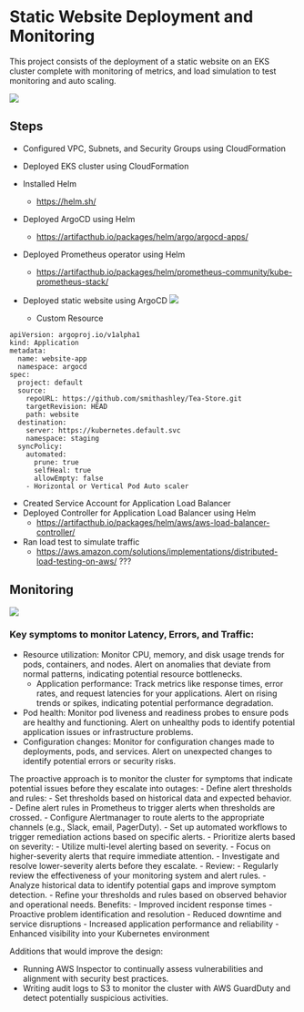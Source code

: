 # Static Website Deployment and Monitoring 
This project consists of the deployment of a static website on an EKS cluster complete with monitoring of metrics, and load simulation to test monitoring and auto scaling. 

![](https://github.com/smithashley/Tea-Store/blob/main/embedded_images/website.PNG)

## Steps
- Configured VPC, Subnets, and Security Groups using CloudFormation
- Deployed EKS cluster using CloudFormation
- Installed Helm
    - https://helm.sh/ 
- Deployed ArgoCD using Helm
    - https://artifacthub.io/packages/helm/argo/argocd-apps/
- Deployed Prometheus operator using Helm
    -  https://artifacthub.io/packages/helm/prometheus-community/kube-prometheus-stack/
- Deployed static website using ArgoCD
![](https://github.com/smithashley/Kubernetes-Deployment-1/blob/main/embedded_images/argo-app.PNG)

  - Custom Resource
```
apiVersion: argoproj.io/v1alpha1
kind: Application
metadata:
  name: website-app
  namespace: argocd
spec:
  project: default
  source:
    repoURL: https://github.com/smithashley/Tea-Store.git
    targetRevision: HEAD
    path: website
  destination:
    server: https://kubernetes.default.svc
    namespace: staging
  syncPolicy:
    automated:
      prune: true
      selfHeal: true
      allowEmpty: false     
    - Horizontal or Vertical Pod Auto scaler
```
    
- Created Service Account for Application Load Balancer
- Deployed Controller for Application Load Balancer using Helm
    - https://artifacthub.io/packages/helm/aws/aws-load-balancer-controller/ 
- Ran load test to simulate traffic
    - https://aws.amazon.com/solutions/implementations/distributed-load-testing-on-aws/ ???

## Monitoring
![](https://github.com/smithashley/Retail-Store-UI-Deployment/blob/main/embedded_images/grafana.png)

### Key symptoms to monitor Latency, Errors, and Traffic:
- Resource utilization: Monitor CPU, memory, and disk usage trends for pods, containers, and nodes. Alert on anomalies that deviate from normal patterns, indicating potential resource bottlenecks.
  - Application performance: Track metrics like response times, error rates, and request latencies for your applications. Alert on rising trends or spikes, indicating potential performance degradation.
- Pod health: Monitor pod liveness and readiness probes to ensure pods are healthy and functioning. Alert on unhealthy pods to identify potential application issues or infrastructure problems.
- Configuration changes: Monitor for configuration changes made to deployments, pods, and services. Alert on unexpected changes to identify potential errors or security risks.

The proactive approach is to monitor the cluster for symptoms that indicate potential issues before they escalate into outages:
    - Define alert thresholds and rules:
        - Set thresholds based on historical data and expected behavior.
        - Define alert rules in Prometheus to trigger alerts when thresholds are crossed.
        - Configure Alertmanager to route alerts to the appropriate channels (e.g., Slack, email, PagerDuty).
    - Set up automated workflows to trigger remediation actions based on specific alerts.
    - Prioritize alerts based on severity:
        - Utilize multi-level alerting based on severity.
        - Focus on higher-severity alerts that require immediate attention.
        - Investigate and resolve lower-severity alerts before they escalate.
    - Review:
        - Regularly review the effectiveness of your monitoring system and alert rules.
        - Analyze historical data to identify potential gaps and improve symptom detection.
        - Refine your thresholds and rules based on observed behavior and operational needs.
Benefits:
    - Improved incident response times
    - Proactive problem identification and resolution
    - Reduced downtime and service disruptions
    - Increased application performance and reliability
    - Enhanced visibility into your Kubernetes environment

Additions that would improve the design:
- Running AWS Inspector to continually assess vulnerabilities and alignment with security best practices.
- Writing audit logs to S3 to monitor the cluster with AWS GuardDuty and detect potentially suspicious activities.
